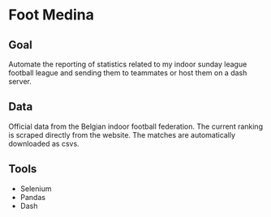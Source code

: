 # Foot Medina
## Goal
Automate the reporting of statistics related to my indoor sunday league football league and sending them to teammates or host them on a dash server.
## Data
Official data from the Belgian indoor football federation. 
The current ranking is scraped directly from the website. The matches are automatically downloaded as csvs.
## Tools
- Selenium
- Pandas
- Dash